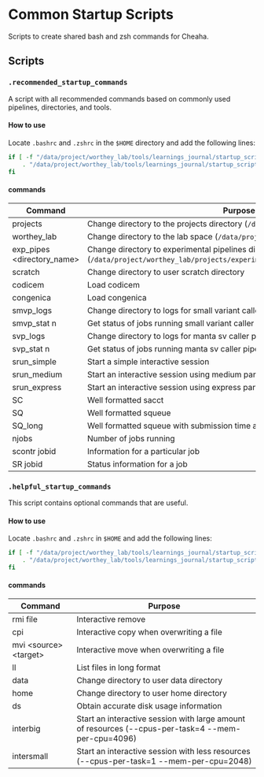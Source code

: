 # Common Startup Scripts
Scripts to create shared bash and zsh commands for Cheaha.

## Scripts
### `.recommended_startup_commands`
A script with all recommended commands based on commonly used pipelines, directories, and tools. 
#### **How to use**
Locate `.bashrc` and `.zshrc` in the `$HOME` directory and add the following lines:
```bash
if [ -f "/data/project/worthey_lab/tools/learnings_journal/startup_scripts/.recommended_startup_commands"]; then
    . "/data/project/worthey_lab/tools/learnings_journal/startup_scripts/.recommended_startup_commands"
fi
```
#### **commands**
| Command                                | Purpose                                                                                                                             |
|----------------------------------------|-------------------------------------------------------------------------------------------------------------------------------------|
| projects                               | Change directory to the projects directory (`/data/project/worthey_lab/projects`)                                                   |
| worthey_lab                            | Change directory to the lab space (`/data/project/worthey_lab`)                                                                     |
| exp_pipes \<directory_name\> | Change directory to experimental pipelines directory (`/data/project/worthey_lab/projects/experimental_pipelines/<directory_name>`) |
| scratch                                | Change directory to user scratch directory                                                                                          |
| codicem                                | Load codicem                                                                                                                        |
| congenica                              | Load congenica                                                                                                                      |
| smvp_logs                              | Change directory to logs for small variant caller pipeline                                                                          |
| smvp_stat n                            | Get status of jobs running small variant caller pipeline                                                                            |
| svp_logs                               | Change directory to logs for manta sv caller pipeline                                                                               |
| svp_stat n                             | Get status of jobs running manta sv caller pipeline                                                                                 |
| srun_simple                            | Start a simple interactive session                                                                                                  |
| srun_medium                            | Start an interactive session using medium partition                                                                                 |
| srun_express                           | Start an interactive session using express partition                                                                                |
| SC                                     | Well formatted sacct                                                                                                                |
| SQ                                     | Well formatted squeue                                                                                                               |
| SQ_long                                | Well formatted squeue with submission time and command ran info                                                                     |
| njobs                                  | Number of jobs running                                                                                                              |
| scontr jobid                           | Information for a particular job                                                                                                    |
| SR jobid                               | Status information for a job                                                                                                        |


### `.helpful_startup_commands`
This script contains optional commands that are useful.
#### **How to use**
Locate `.bashrc` and `.zshrc` in `$HOME` and add the following lines:
```bash
if [ -f "/data/project/worthey_lab/tools/learnings_journal/startup_scripts/.helpful_startup_commands"]; then
    . "/data/project/worthey_lab/tools/learnings_journal/startup_scripts/.helpful_startup_commands"
fi
``` 
#### **commands**
| Command               | Purpose                                                                                            |
|-----------------------|----------------------------------------------------------------------------------------------------|
| rmi file              | Interactive remove                                                                                 |
| cpi                   | Interactive copy when overwriting a file                                                           |
| mvi \<source\> \<target\> | Interactive move when overwriting a file                                                           |
| ll                    | List files in long format                                                                          |
| data                  | Change directory to user data directory                                                            |
| home                  | Change directory to user home directory                                                            |
| ds                    | Obtain accurate disk usage information                                                             |
| interbig              | Start an interactive session with large amount of resources (--cpus-per-task=4 --mem-per-cpu=4096) |
| intersmall            | Start an interactive session with less resources (--cpus-per-task=1 --mem-per-cpu=2048)            |
